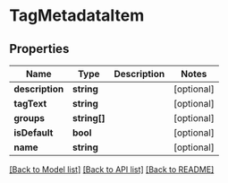 # TagMetadataItem

## Properties
Name | Type | Description | Notes
------------ | ------------- | ------------- | -------------
**description** | **string** |  | [optional] 
**tagText** | **string** |  | [optional] 
**groups** | **string[]** |  | [optional] 
**isDefault** | **bool** |  | [optional] 
**name** | **string** |  | [optional] 

[[Back to Model list]](../README.md#documentation-for-models) [[Back to API list]](../README.md#documentation-for-api-endpoints) [[Back to README]](../README.md)


